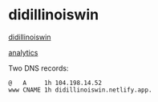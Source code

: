 # didillinoiswin

[didillinoiswin](https://didillinois.win)

[analytics](https://analytics.google.com/analytics/web/#/p255815413/reports/defaulthome)

Two DNS records:
```
@   A     1h 104.198.14.52
www CNAME 1h didillinoiswin.netlify.app.
```

